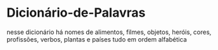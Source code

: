 # Dicionário-de-Palavras
nesse dicionário há nomes de alimentos, filmes, objetos, heróis, cores, profissões, verbos, plantas e países tudo em ordem alfabética
